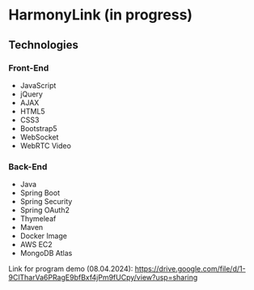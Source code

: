 # HarmonyLink (in progress)

## Technologies

### Front-End
- JavaScript
- jQuery
- AJAX
- HTML5
- CSS3
- Bootstrap5
- WebSocket
- WebRTC Video

### Back-End
- Java
- Spring Boot
- Spring Security
- Spring OAuth2
- Thymeleaf
- Maven
- Docker Image
- AWS EC2
- MongoDB Atlas


Link for program demo (08.04.2024): https://drive.google.com/file/d/1-9ClTharVa6PRagE9bfBxf4jPm9fUCpy/view?usp=sharing
